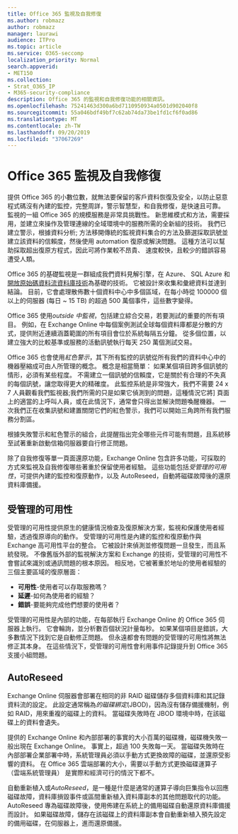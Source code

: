 ```yaml
---
title: Office 365 監視及自我修復
ms.author: robmazz
author: robmazz
manager: laurawi
audience: ITPro
ms.topic: article
ms.service: O365-seccomp
localization_priority: Normal
search.appverid:
- MET150
ms.collection:
- Strat_O365_IP
- M365-security-compliance
description: Office 365 的監視和自我修復功能的相關資訊。
ms.openlocfilehash: 75241463d300a6bd7110950934a0501d902040f8
ms.sourcegitcommit: 55a046bdf49bf7c62ab74da73be1fd1cf6f0ad86
ms.translationtype: MT
ms.contentlocale: zh-TW
ms.lasthandoff: 09/20/2019
ms.locfileid: "37067269"
---
```

# <a name="office-365-monitoring-and-self-healing"></a>Office 365 監視及自我修復
提供 Office 365 的小數位數，就無法要保留的客戶資料恢復及安全，以防止惡意程式碼沒有內建的監控，完整周詳，警示智慧型，和自我修復，是快速且可靠。 監視的一組 Office 365 的規模服務是非常具挑戰性。 新思維模式和方法，需要採用，並建立來操作及管理連線的全域環境中的服務所需的全新組的技術。 我們已建立警示，根據資料分析; 方法移開傳統的監視資料集合的方法及篩選採取訊號並建立該資料的信賴度，然後使用 automation 復原或解決問題。 這種方法可以幫助採取超出復原方程式，因此可將作業較不昂貴、 速度較快，且較少的錯誤容易遭受人類。 

Office 365 的基礎監視是一群組成我們資料見解引擎，在 Azure、 SQL Azure 和[開放原始碼資料流資料庫技術](http://cassandra.apache.org/)為基礎的技術。 它被設計來收集和彙總資料並達到結論。 目前，它會處理散佈數十個資料中心中多個區域，在每小時從 100000 個以上的伺服器 (每日 ~ 15 TB) 的超過 500 萬個事件，這些數字變得。 

Office 365 使用*outside 中監視*，包括建立綜合交易，若要測試的重要的所有項目。 例如，在 Exchange Online 中每個案例測試全球每個資料庫都是分散的方式，提供附近連續涵蓋範圍的所有項目會位於系統每隔五分鐘。 從多個位置，以建立強大的比較基準或服務的活動訊號執行每天 250 萬個測試交易。 

Office 365 也會使用*紅色警示*，其下所有監控的訊號從所有我們的資料中心中的機器壓縮成可由人所管理的概念。 概念是相當簡單： 如果某個項目跨多個訊號的情形，必須有某些程度。 不需建立一個訊號的信賴度，它是關於有合理的不失真的每個訊號，讓您取得更大的精確度。 此監控系統是非常強大，我們不需要 24 x 7 人員觀看我們監視器;我們所需的只是如果它偵測到的問題，這種情況它將] 頁面上的適當的上呼叫人員，或在此情況下，通常會只得出並解決問題喚醒機器。 一次我們正在收集訊號和建置關閉它們的紅色警示，我們可以開始三角跨所有我們服務分割區。 

根據失敗警示和紅色警示的組合，此提醒指出完全哪些元件可能有問題，且系統移至試著重新啟動信箱伺服器要自行修正問題。 

除了自我修復等單一頁面還原功能，Exchange Online 包含許多功能，可採取的方式來監視及自我修復哪些著重於保留使用者經驗。 這些功能包括*受管理的可用性*，可提供內建的監控和復原動作，以及 AutoReseed，自動將磁碟故障後的還原資料庫備援。 

## <a name="managed-availability"></a>受管理的可用性 
受管理的可用性提供原生的健康情況檢查及復原解決方案，監視和保護使用者經驗，透過復原導向的動作。 受管理的可用性是內建的監控和復原動作與 Exchange 高可用性平台的整合。 它被設計來偵測並修復問題一旦發生，而且系統發現。 不像舊版外部的監視解決方案和 Exchange 的技術，受管理的可用性不會嘗試來識別或通訊問題的根本原因。 相反地，它被著重於地址的使用者經驗的三個主要區域的復原層面： 
- **可用性**-使用者可以存取服務嗎？ 
- **延遲**-如何為使用者的經驗？ 
- **錯誤**-要能夠完成他們想要的使用者？ 

受管理的可用性是內部的功能，在每部執行 Exchange Online 的 Office 365 伺服器上執行。 它會輪詢，並分析數百個狀況計量每秒。 如果某個項目是錯誤，大多數情況下找到它是自動修正問題。 但永遠都會有問題的受管理的可用性將無法修正其本身。 在這些情況下，受管理的可用性會利用事件記錄提升到 Office 365 支援小組問題。 

## <a name="autoreseed"></a>AutoReseed 
Exchange Online 伺服器會部署在相同的非 RAID 磁碟儲存多個資料庫和其記錄資料流的設定。 此設定通常稱為*的磁碟綁定*(JBOD)，因為沒有儲存備援機制，例如 RAID，用來重複的磁碟上的資料。 當磁碟失敗時在 JBOD 環境中時，在該磁碟上的資料會遺失。 

提供的 Exchange Online 和內部部署的事實的大小百萬的磁碟機，磁碟機失敗一般出現在 Exchange Online。 事實上，超過 100 失敗每一天。 當磁碟失敗時在內部部署企業部署中時，系統管理員必須以手動方式更換故障的磁碟，並還原受影響的資料。 在 Office 365 雲端部署的大小，需要以手動方式更換磁碟運算子 （雲端系統管理員） 是實際和經濟可行的情況下都不。 

自動重新植入或*AutoReseed*，是一種是什麼是通常的運算子導向巨集指令以回應磁碟故障，資料庫損毀事件或區間重新植入資料庫副本的其他問題取代的功能。 AutoReseed 專為磁碟故障後，使用佈建在系統上的備用磁碟自動還原資料庫備援而設計。 如果磁碟故障，儲存在該磁碟上的資料庫副本會自動重新植入預先設定的備用磁碟，在伺服器上，進而還原備援。 